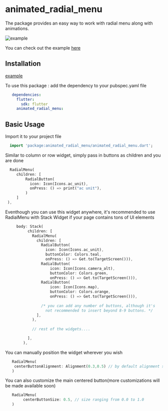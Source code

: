 # animated_radial_menu

The package provides an easy way to work with radial menu along with animations.
 
![example](https://user-images.githubusercontent.com/67534990/124471528-98137680-ddba-11eb-91dc-c5d91053b3ed.gif)

You can check out the example [here](https://github.com/sonykurian96/animated-radial-menu/blob/master/example/lib/main.dart)
## Installation

[example](https://github.com/sonykurian96/animated-radial-menu/blob/master/example/lib/main.dart)

To use this package : add the dependency to your pubspec.yaml file

```yaml
   dependencies:
     flutter:
       sdk: flutter
     animated_radial_menu:
```

## Basic Usage

Import it to your project file

```dart
  import 'package:animated_radial_menu/animated_radial_menu.dart';
```

Similar to column or row widget, simply pass in buttons as children and you are done
```dart
  RadialMenu(
     children: [
         RadialButton(
           icon: Icon(Icons.ac_unit),
           onPress: () => print("ac unit"),
         )
     ]
 ),
```

Eventhough you can use this widget anywhere, it's recommended to use RadialMenu with Stack Widget if your page contains tons of UI elements

```dart
     body: Stack(
          children: [
            RadialMenu(
              children: [
                RadialButton(
                  icon: Icon(Icons.ac_unit),
                  buttonColor: Colors.teal,
                  onPress: () => Get.to(TargetScreen())),
                RadialButton(
                    icon: Icon(Icons.camera_alt),
                    buttonColor: Colors.green,
                    onPress: () => Get.to(TargetScreen())),
                RadialButton(
                    icon: Icon(Icons.map),
                    buttonColor: Colors.orange,
                    onPress: () => Get.to(TargetScreen())),
                                 
                /* you can add any number of buttons, although it's 
                  not recommended to insert beyond 8-9 buttons. */
              ],
            ),
            
            // rest of the widgets....

          ],
        ),
```

You can manually position the widget wherever you wish
```dart
   RadialMenu(
    centerButtonAlignment: Alignment(0.3,0.5) // by default alignment set to Alignment.center
   )
```

You can also customize the main centered button(more customizations will be made available soon)
```dart
   RadialMenu(
        centerButtonSize: 0.5, // size ranging from 0.0 to 1.0
   )
```
